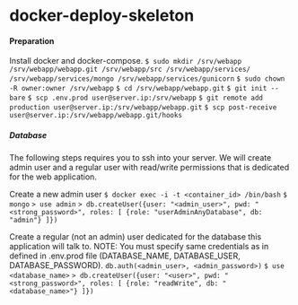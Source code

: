 # docker-deploy-skeleton

#### Preparation
Install docker and docker-compose.
`$ sudo mkdir /srv/webapp /srv/webapp/webapp.git /srv/webapp/src /srv/webapp/services/ /srv/webapp/services/mongo /srv/webapp/services/gunicorn`
`$ sudo chown -R owner:owner /srv/webapp`
`$ cd /srv/webapp/webapp.git`
`$ git init --bare`
`$ scp .env.prod user@server.ip:/srv/webapp`
`$ git remote add production user@server.ip:/srv/webapp/webapp.git`
`$ scp post-receive user@server.ip:/srv/webapp/webapp.git/hooks`

##### Database
The following steps requires you to ssh into your server.
We will create admin user and a regular user with read/write permissions that is dedicated for the web application.

Create a new admin user
`$ docker exec -i -t <container_id> /bin/bash`
`$ mongo`
`> use admin`
`> db.createUser({user: "<admin_user>", pwd: "<strong_password>", roles: [ {role: "userAdminAnyDatabase", db: "admin"} ]})`

Create a regular (not an admin) user dedicated for the database this application will talk to.
NOTE: You must specify same credentials as in defined in .env.prod file (DATABASE_NAME, DATABASE_USER, DATABASE_PASSWORD).
`db.auth(<admin_user>, <admin_password>)`
`$ use <database_name>`
`> db.createUser({user: "<user>", pwd: "<strong_password>", roles: [ {role: "readWrite", db: "<database_name>"} ]})`
